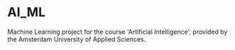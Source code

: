 # AI_ML
Machine Learning project for the course 'Artificial Intelligence', provided by the Amsterdam University of Applied Sciences.
